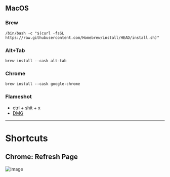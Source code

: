 ## MacOS
### Brew
```
/bin/bash -c "$(curl -fsSL https://raw.githubusercontent.com/Homebrew/install/HEAD/install.sh)"
```

### Alt+Tab
```
brew install --cask alt-tab
```

### Chrome
```
brew install --cask google-chrome
```

### Flameshot
- ctrl + shit + x
- [DMG](https://flameshot.org/docs/installation/installation-osx/)


---

# Shortcuts


## Chrome: Refresh Page
![image](https://github.com/brunocampos01/home-sweet-home/assets/12896018/13dd2fa7-a309-47ff-9df0-c8d85a21cd40)


